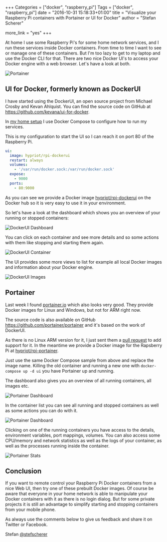 +++
Categories = ["docker", "raspberry_pi"]
Tags = ["docker", "raspberry_pi"]
date = "2016-10-31 15:18:33+01:00"
title = "Visualize your Raspberry Pi containers with Portainer or UI for Docker"
author = "Stefan Scherer"

more_link = "yes"
+++

At home I use some Raspberry Pi's for some home network services, and I run
these services inside Docker containers. From time to time I want to see or
manage one of these containers. But I'm too lazy to get to my laptop and use
the Docker CLI for that. There are two nice Docker UI's to access your Docker engine with a web browser. Let's have a look at both.

![Portainer](/images/dockerui-portainer/portainer-docker.png)

<!--more-->

## UI for Docker, formerly known as DockerUI

I have started using the DockerUI, an open source project from Michael Crosby and Kevan Ahlquist. You can find the source code on GitHub at https://github.com/kevana/ui-for-docker.

In [my home setup](https://github.com/StefanScherer/docker-at-home/blob/eb451b954809393e8536259aff6daf27bfb7b7b8/docker-compose.yml#L27-L35
) I use Docker Compose to configure how to run my services.

This is my configuration to start the UI so I can reach it on port 80 of the Raspberry Pi.

```yaml
ui:
  image: hypriot/rpi-dockerui
  restart: always
  volumes:
    - '/var/run/docker.sock:/var/run/docker.sock'
  expose:
    - 9000
  ports:
    - 80:9000
```

As you can see we provide a Docker image [hypriot/rpi-dockerui](https://hub.docker.com/r/hypriot/rpi-dockerui/) on the Docker hub so it is very easy to use it in your environment.

So let's have a look at the dashboard which shows you an overview of your running or stopped containers:

 ![DockerUI Dashboard](/images/dockerui-portainer/dockerui-dashboard.png)

You can click on each container and see more details and so some actions with them like stopping and starting them again.

![DockerUI Container](/images/dockerui-portainer/dockerui-container.png)

The UI provides some more views to list for example all local Docker images and information about your Docker engine.

![DockerUI Images](/images/dockerui-portainer/dockerui-images.png)

## Portainer

Last week I found [portainer.io](http://portainer.io) which also looks very good. They provide Docker images for Linux and Windows, but not for ARM right now.

The source code is also available on GitHub https://github.com/portainer/portainer and it's based on the work of DockerUI.

As there is no Linux ARM version for it, I just sent them a [pull request](https://github.com/portainer/portainer/pull/299) to add support for it.
In the meantime we provide a Docker image for the Rapsberry Pi at [hypriot/rpi-portainer](https://hub.docker.com/r/hypriot/rpi-portainer/).

Just use the same Docker Compose sample from above and replace the image name. Killing the old container and running a new one with `docker-compose up -d ui` you have Portainer up and running.

The dashboard also gives you an overview of all running containers, all images etc.

![Portainer Dashboard](/images/dockerui-portainer/portainer-dashboard.png)

In the container list you can see all running and stopped containers as well as some actions you can do with it.

![Portainer Dashboard](/images/dockerui-portainer/portainer-container.png)

Clicking on one of the running containers you have access to the details, environment variables, port mappings, volumes.
You can also access some CPU/memory and network statistics as well as the logs of your container, as well as the processes running inside the container.

![Portainer Stats](/images/dockerui-portainer/portainer-stats.png)

## Conclusion

If you want to remote control your Raspberry Pi Docker containers from a nice Web UI, then try
one of these prebuilt Docker images. Of course be aware that everyone in your home network
is able to manipulate your Docker containers with it as there is no login dialog.
But for some private projects it is still an advantage to simplify starting and stopping containers from your mobile phone.

As always use the comments below to give us feedback and share it on Twitter or Facebook.

Stefan [@stefscherer](https://twitter.com/stefscherer)
